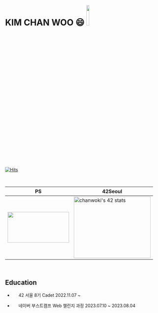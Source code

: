 # KIM CHAN WOO 😄 <a href="https://profile.intra.42.fr/" target="_blank"><img style="width : 13%;" src="https://img.shields.io/badge/Seoul 8th-000000?style=flat&logo=42&logoColor=white"/></a>

<!--
**kcwww/kcwww** is a ✨ _special_ ✨ repository because its `README.md` (this file) appears on your GitHub profile.

Here are some ideas to get you started:

- 🔭 I’m currently working on ...
- 🌱 I’m currently learning ...
- 👯 I’m looking to collaborate on ...
- 🤔 I’m looking for help with ...
- 💬 Ask me about ...
- 📫 How to reach me: ...
- 😄 Pronouns: ...
- ⚡ Fun fact: ...
-->
	
[![Hits](https://hits.seeyoufarm.com/api/count/incr/badge.svg?url=https%3A%2F%2Fgithub.com%2Fkcwww&count_bg=%23D7D71B&title_bg=%23C14FDD&icon=codeigniter.svg&icon_color=%23E7E7E7&title=VISIT&edge_flat=false)](https://hits.seeyoufarm.com)



<br>

|**PS**|**42Seoul**|
|------|---|
|<img src="http://mazassumnida.wtf/api/v2/generate_badge?boj=cwkim0321" width=200px height=100px>|<img src="https://badge42.vercel.app/api/v2/clgp9vry9003009l5xrfpy5zq/stats?cursusId=21&coalitionId=88" width=250px height=200px alt="chanwoki's 42 stats" />|


<br>

## Education

- <img src="https://github.com/kcwww/kcwww/assets/98443541/3e5c6782-0494-4905-90f1-8dada36cdf32" width="16"> 42 서울 8기 Cadet 2022.11.07 ~


- <img src="https://user-images.githubusercontent.com/39405316/186857877-b1b4c4e2-5e83-433e-922b-73c61dbdf992.png" width="16"> 네이버 부스트캠프 Web 챌린지 과정 2023.07.10 ~ 2023.08.04

<!--2023.08.04
<img src="https://user-images.githubusercontent.com/39405316/186857877-b1b4c4e2-5e83-433e-922b-73c61dbdf992.png" width="16"> 네이버 부스트캠프 Web 멤버십 과정 [2022.08.29 ~ 2022.12.16]
-->

<!-- </p> -->

<!--sns
<h3 align='center'>Contact</h3>
<p align='center'>
<a href="https://www.instagram.com/kcwww.w/"><img src="https://img.shields.io/badge/Instagram-E4405F?style=flat&logo=Instagram&logoColor=white"/></a>&nbsp
<a href="https://www.facebook.com/people/%EA%B9%80%EC%B0%AC%EC%9A%B0/100003078877927/"><img src="https://img.shields.io/badge/Facebook-1877F2?style=flat&logo=Facebook&logoColor=white"/></a>&nbsp
<a href="https://cwkim0321.tistory.com"><img src="https://img.shields.io/badge/Blog-FF9800?style=flat&logo=Blogger&logoColor=white"/></a>&nbsp
<a href="mailto:"cwkim0321@gmail.com"><img src="https://img.shields.io/badge/Gmail-EA4335?style=flat&logo=Gmail&logoColor=white"/></a>&nbsp
</p>
-->

